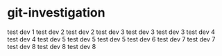 # git-investigation

test dev 1
test dev 2
test dev 2
test dev 3
test dev 3
test dev 3
test dev 4
test dev 4
test dev 5
test dev 5
test dev 5
test dev 6
test dev 7
test dev 7
test dev 8
test dev 8
test dev 8
